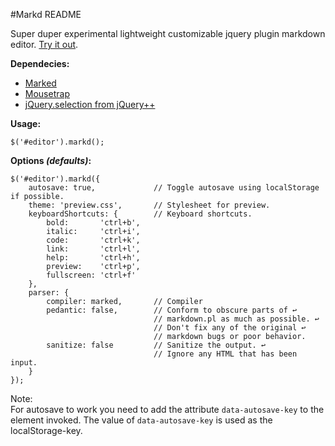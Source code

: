#Markd README

Super duper experimental lightweight customizable jquery plugin markdown editor. [Try it out](http://dbmedialab.github.com/jquery-markd/).

**Dependecies:**

* [Marked](https://github.com/chjj/marked.git)
* [Mousetrap](https://github.com/ccampbell/mousetrap.git)
* [jQuery.selection from jQuery++](http://jquerypp.com/)

**Usage:**
	
	$('#editor').markd();

**Options *(defaults)*:**
	
	$('#editor').markd({
		autosave: true,				// Toggle autosave using localStorage if possible.
		theme: 'preview.css',		// Stylesheet for preview.
		keyboardShortcuts: {		// Keyboard shortcuts.
			bold: 		'ctrl+b',
			italic: 	'ctrl+i',
			code: 		'ctrl+k',
			link: 		'ctrl+l',
			help:		'ctrl+h',
			preview:	'ctrl+p',
			fullscreen: 'ctrl+f'
		},
		parser: {
			compiler: marked,		// Compiler
			pedantic: false,		// Conform to obscure parts of ↩
									// markdown.pl as much as possible. ↩
									// Don't fix any of the original ↩
									// markdown bugs or poor behavior.
			sanitize: false			// Sanitize the output. ↩
									// Ignore any HTML that has been input.
		}
	});
	
Note:   
For autosave to work you need to add the attribute `data-autosave-key` to the element invoked. The value of `data-autosave-key` is used as the localStorage-key.